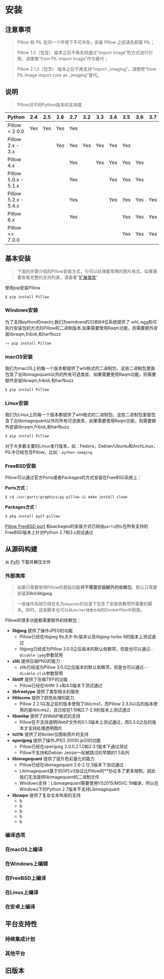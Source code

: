 # 安装

## 注意事项

> Pillow 和 PIL 在同一个环境下不可共存，安装 Pillow 之前请先卸载 PIL；

> Pillow 1.0（包含） 版本之后不再支持通过“import Image”的方式进行引用，请使用“from PIL import Image”作为替代；

> Pillow 2.1.0（包含） 版本之后不再支持“import _imaging”，请使用“from PIL.Image import core as _imaging”替代。

## 说明

> Pillow对不同Python版本的支持度

|        Python        |  2.4  |  2.5  |  2.6  |  2.7  |  3.2  |  3.3  |  3.4  |  3.5  | 3.6 | 3.7 |
|  ------------------  | :---: | :---: | :---: | :---: | :---: | :---: | :---: | :---: | --- | --- |
|    Pillow < 2.0.0    |  Yes  |  Yes  |  Yes  |  Yes  |       |       |       |       |     |     |
|   Pillow 2.x - 3.x   |       |       |  Yes  |  Yes  |  Yes  |  Yes  |  Yes  |  Yes  |     |     |
|      Pillow 4.x      |       |       |       |  Yes  |       |  Yes  |  Yes  |  Yes  | Yes |     |
| Pillow 5.0.x - 5.1.x |       |       |       |  Yes  |       |       |  Yes  |  Yes  | Yes |     |
| Pillow 5.2.x - 5.4.x |       |       |       |  Yes  |       |       |  Yes  |  Yes  | Yes | Yes |
|      Pillow 6.x      |       |       |       |  Yes  |       |       |       |  Yes  | Yes | Yes |
|   Pillow >= 7.0.0    |       |       |       |       |       |       |       |  Yes  | Yes | Yes |


## 基本安装

> 下面的步骤介绍的Pillow安装方式，只可以处理最常用的图片格式，如果需要查看完整的支持列表，请查看“[扩展类库](https://pillow.readthedocs.io/en/latest/installation.html#external-libraries)”

使用pip安装Pillow

```Python
$ pip install Pillow
```

### Windows安装

为了支持python的maxtri,我们为windows的32和64位系统提供了.whl,.egg和可执行安装包的方式的Pillow的二进制版本,如果需要使用Raqm功能，则需要额外安装libraqm,fribidi,和harfbuzz

```Python
>> pip install Pillow
```

### macOS安装

我们为macOS上的每一个版本都提供了whl格式的二进制包，这些二进制包里面包含了出libimagequant以外的所有可选类库，如果需要使用Raqm功能，则需要额外安装libraqm,fribidi,和harfbuzz

```Python
$ pip install Pillow
```

### Linux安装

我们为Linux上的每一个版本都提供了whl格式的二进制包，这些二进制包里面包含了出libimagequant以外的所有可选类库，如果需要使用Raqm功能，则需要额外安装libraqm,fribidi,和harfbuzz

```Python
$ pip install Pillow
```

对于大多数主要的Linux发行版本，如：Fedora，Debian/Ubuntu和ArchLinux，PIL中已经包含Pillow，比如：``python-imaging``

### FreeBSD安装

Pillow可以通过官方Ports或者Packages的方式安装在FreeBSD系统上：

<b>Ports方式：</b>

```Python
$ cd /usr/ports/graphics/py-pillow && make install clean
```

<b>Packages方式：</b>

```Python
$ pkg install py27-pillow
```

[Pillow FreeBSD port](https://www.freshports.org/graphics/py-pillow/) 和packages的安装方式已经由``ports团队``在所有支持的FreeBSD版本上针对Python 2.7和3.x测试通过

## 从源码构建

从 [PyPI](https://pypi.org/project/Pillow/) 下载并解压文件

### 外部类库

> 如果只需要使用Pillow的基础功能<b>并不需要安装额外的依赖包</b>，默认只需要安装<b>Zlib</b>和<b>libjpeg</b>

> 一些操作系统已经在名为``depends``的目录下包含了安装依赖项所需要的脚本。同时，这些脚本也可以从``docker镜像仓库``的Dockerfiles中获取。

Pillow的很多功能都需要额外的依赖包：

* <b>libjpeg</b> 提供了操作JPEG的功能
    * Pillow已经在libjpeg 6b,8,9-9c版本以及libjpeg-turbo 8的版本上测试通过
    * libjpeg已经成为Pillow 3.0.0之后版本的默认依赖项，但是也可以通过``--disable-jpeg``参数禁用
* <b>zlib</b> 提供压缩PNG的能力
    * zlib已经成为Pillow 3.0.0之后版本的默认依赖项，但是也可以通过``--disable-zlib``参数禁用
* <b>libtiff</b> 提供了压缩TIFF的功能
    * Pillow已经在libtftt 3.x和4.0版本下测试通过
* <b>libfreetype</b> 提供了类型相关的服务
* <b>littlecms</b> 提供了颜色处理的能力
    * Pillow 2.2.1以及之前的版本使用了liblcms1，而Pillow 2.3.0以后的版本使用的是liblcms2，且已经在1.19和2.7-2.9的版本上测试通过
* <b>libwebp</b> 提供了对WebP格式的支持
    * Pillow在不支持透明WebP文件的0.1.3版本上测试通过，而0.3.0之后的版本才支持处理透明图片
* <b>tcl/tk</b> 提供了对tkinter位图和照片的支持
* <b>openjpeg</b> 提供了操作JPEG 2000(.jp2)的功能
    * Pillow已经在openjpeg 2.0.0,2.1.0和2.3.1版本下通过测试
    * Pillow不支持和Debian Jessie一起被跳过的早期的1.5系列
* <b>libimagequant</b> 提供了提升色彩量化的能力
    * Pillow已经在libimagequant 2.6-2.12.5版本下测试通过
    * Libimagequant基于的GPLv3协议比Pillow的**协议多了更多限制，因此我们无法提供libimagequant的二进制文件
    * Windows支持：Libimagequant需要使用VS2015/MSVC 19编译，所以在Windows下的Python 2.7版本不支持Libimagequant
* <b>libraqm</b> 提供了复杂文本布局的支持
    * b
    * b
    * b
    * b
    * b

### 编译选项
### 在macOS上编译
### 在Windows上编辑
### 在FreeBSD上编译
### 在Linux上编译
### 在安卓上编译

## 平台支持性

### 持续集成计划
### 其他平台

## 旧版本